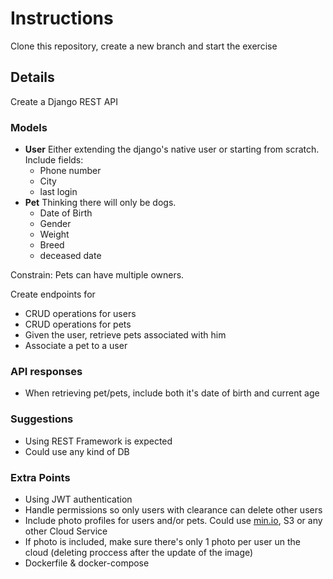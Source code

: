 # Instructions

Clone this repository, create a new branch and start the exercise

## Details
Create a Django REST API 

### Models
- **User** Either extending the django's native user or starting from scratch. Include fields:
    - Phone number
    - City
    - last login
- **Pet** Thinking there will only be dogs.
    - Date of Birth
    - Gender
    - Weight
    - Breed
    - deceased date

Constrain: Pets can have multiple owners.

Create endpoints for
- CRUD operations for users
- CRUD operations for pets
- Given the user, retrieve pets associated with him
- Associate a pet to a user


### API responses
- When retrieving pet/pets, include both it's date of birth and current age


### Suggestions
- Using REST Framework is expected
- Could use any kind of DB

### Extra Points
- Using JWT authentication
- Handle permissions so only users with clearance can delete other users
- Include photo profiles for users and/or pets. Could use [min.io](https://min.io/), S3 or any other Cloud Service
- If photo is included, make sure there's only 1 photo per user un the cloud (deleting proccess after the update of the image)
- Dockerfile & docker-compose
